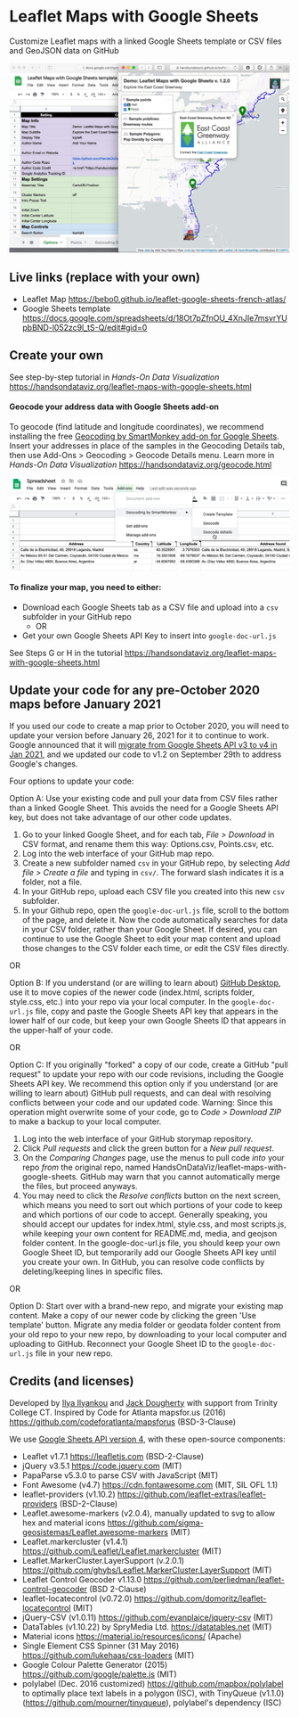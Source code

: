 # Leaflet Maps with Google Sheets
Customize Leaflet maps with a linked Google Sheets template or CSV files and GeoJSON data on GitHub

![Preview](preview.jpg)

## Live links (replace with your own)
- Leaflet Map https://bebo0.github.io/leaflet-google-sheets-french-atlas/
- Google Sheets template https://docs.google.com/spreadsheets/d/18Ot7pZfnOU_4XnJIe7msvrYUpbBND-l052zc9l_tS-Q/edit#gid=0

## Create your own
See step-by-step tutorial in *Hands-On Data Visualization* https://handsondataviz.org/leaflet-maps-with-google-sheets.html

#### Geocode your address data with Google Sheets add-on
To geocode (find latitude and longitude coordinates), we recommend installing the free [Geocoding by SmartMonkey add-on for Google Sheets](https://gsuite.google.com/marketplace/app/geocoding_by_smartmonkey/1033231575312). Insert your addresses in place of the samples in the Geocoding Details tab, then use Add-Ons > Geocoding > Geocode Details menu. Learn more in *Hands-On Data Visualization* https://handsondataviz.org/geocode.html

![Geocoding](geocode.png)

#### To finalize your map, you need to either:
- Download each Google Sheets tab as a CSV file and upload into a `csv` subfolder in your GitHub repo
  - OR
- Get your own Google Sheets API Key to insert into `google-doc-url.js`

See Steps G or H in the tutorial https://handsondataviz.org/leaflet-maps-with-google-sheets.html

## Update your code for any pre-October 2020 maps before January 2021
If you used our code to create a map prior to October 2020, you will need to update your version before January 26, 2021 for it to continue to work. Google announced that it will [migrate from Google Sheets API v3 to v4 in Jan 2021](https://developers.google.com/sheets/api/v3), and we updated our code to v1.2 on September 29th to address Google's changes.

Four options to update your code:

Option A: Use your existing code and pull your data from CSV files rather than a linked Google Sheet. This avoids the need for a Google Sheets API key, but does not take advantage of our other code updates.

1. Go to your linked Google Sheet, and for each tab, *File > Download* in CSV format, and rename them this way: Options.csv, Points.csv, etc.
2. Log into the web interface of your GitHub map repo.
3. Create a new subfolder named `csv` in your GitHub repo, by selecting *Add file > Create a file* and typing in `csv/`. The forward slash indicates it is a folder, not a file.
4. In your GitHub repo, upload each CSV file you created into this new `csv` subfolder.
5. In your Github repo, open the `google-doc-url.js` file, scroll to the bottom of the page, and delete it.
Now the code automatically searches for data in your CSV folder, rather than your Google Sheet. If desired, you can continue to use the Google Sheet to edit your map content and upload those changes to the CSV folder each time, or edit the CSV files directly.

OR 

Option B: If you understand (or are willing to learn about) [GitHub Desktop](https://handsondataviz.org/github-desktop-atom.html), use it to move copies of the newer code (index.html, scripts folder, style.css, etc.) into your repo via your local computer. In the `google-doc-url.js` file, copy and paste the Google Sheets API key that appears in the lower half of our code, but keep your own Google Sheets ID that appears in the upper-half of your code.

OR

Option C: If you originally "forked" a copy of our code, create a GitHub "pull request" to update your repo with our code revisions, including the Google Sheets API key. We recommend this option only if you understand (or are willing to learn about) GitHub pull requests, and can deal with resolving conflicts between your code and our updated code.
Warning: Since this operation might overwrite some of your code, go to *Code > Download ZIP* to make a backup to your local computer.
1. Log into the web interface of your GitHub storymap repository.
2. Click *Pull requests* and click the green button for a *New pull request*.
3. On the *Comparing Changes* page, use the menus to pull code *into* your repo *from* the original repo, named HandsOnDataViz/leaflet-maps-with-google-sheets. GitHub may warn that you cannot automatically merge the files, but proceed anyways.
4. You may need to click the *Resolve conflicts* button on the next screen, which means you need to sort out which portions of your code to keep and which portions of our code to accept. Generally speaking, you should accept our updates for index.html, style.css, and most scripts.js, while keeping your own content for README.md, media, and geojson folder content. In the google-doc-url.js file, you should keep your own Google Sheet ID, but temporarily add our Google Sheets API key until you create your own. In GitHub, you can resolve code conflicts by deleting/keeping lines in specific files.

OR

Option D: Start over with a brand-new repo, and migrate your existing map content. Make a copy of our newer code by clicking the green 'Use template' button. Migrate any media folder or geodata folder content from your old repo to your new repo, by downloading to your local computer and uploading to GitHub. Reconnect your Google Sheet ID to the `google-doc-url.js` file in your new repo.

## Credits (and licenses)
Developed by [Ilya Ilyankou](https://github.com/ilyankou) and [Jack Dougherty](https://github.com/jackdougherty) with support from Trinity College CT. Inspired by Code for Atlanta mapsfor.us (2016) https://github.com/codeforatlanta/mapsforus (BSD-3-Clause)

We use [Google Sheets API version 4](https://developers.google.com/sheets/api), with these open-source components:

- Leaflet v1.7.1 https://leafletjs.com (BSD-2-Clause)
- jQuery v3.5.1 https://code.jquery.com (MIT)
- PapaParse v5.3.0 to parse CSV with JavaScript (MIT)
- Font Awesome (v4.7) https://cdn.fontawesome.com (MIT, SIL OFL 1.1)
- leaflet-providers (v1.10.2) https://github.com/leaflet-extras/leaflet-providers (BSD-2-Clause)
- Leaflet.awesome-markers (v2.0.4), manually updated to svg to allow hex and material icons https://github.com/sigma-geosistemas/Leaflet.awesome-markers (MIT)
- Leaflet.markercluster (v1.4.1) https://github.com/Leaflet/Leaflet.markercluster (MIT)
- Leaflet.MarkerCluster.LayerSupport (v.2.0.1) https://github.com/ghybs/Leaflet.MarkerCluster.LayerSupport (MIT)
- Leaflet Control Geocoder v1.13.0 https://github.com/perliedman/leaflet-control-geocoder (BSD 2-Clause)
- leaflet-locatecontrol (v0.72.0) https://github.com/domoritz/leaflet-locatecontrol (MIT)
- jQuery-CSV (v1.0.11) https://github.com/evanplaice/jquery-csv (MIT)
- DataTables (v1.10.22) by SpryMedia Ltd. https://datatables.net (MIT)
- Material icons https://material.io/resources/icons/ (Apache)
- Single Element CSS Spinner (31 May 2016) https://github.com/lukehaas/css-loaders (MIT)
- Google Colour Palette Generator (2015) https://github.com/google/palette.js (MIT)
- polylabel (Dec. 2016 customized) https://github.com/mapbox/polylabel to optimally place text labels in a polygon (ISC), with TinyQueue (v1.1.0) (https://github.com/mourner/tinyqueue), polylabel's dependency (ISC)
